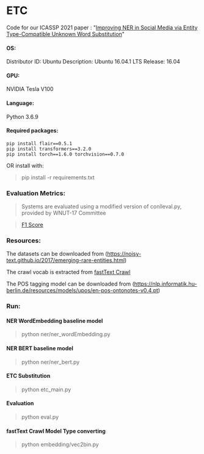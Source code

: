 # ETC

Code for our  ICASSP 2021 paper : "[Improving NER in Social Media via Entity Type-Compatible Unknown Word Substitution](https://ieeexplore.ieee.org/document/9414304)"

#### OS:

Distributor ID:	Ubuntu
Description:	Ubuntu 16.04.1 LTS
Release:	16.04

#### GPU:

NVIDIA Tesla V100

#### Language:

Python 3.6.9

#### Required packages:

```
pip install flair==0.5.1
pip install transformers==3.2.0
pip install torch==1.6.0 torchvision==0.7.0
```

OR install with:

> pip install -r requirements.txt


### Evaluation Metrics:

>  Systems are evaluated using a modified version of conlleval.py, provided by WNUT-17 Committee

> [F1 Score](https://noisy-text.github.io/2017/files/wnuteval.py)



### Resources:

The datasets can be downloaded from (https://noisy-text.github.io/2017/emerging-rare-entities.html)

The crawl vocab is extracted from [fastText Crawl](https://fasttext.cc/docs/en/english-vectors.html)

The POS tagging model can be downloaded from (https://nlp.informatik.hu-berlin.de/resources/models/upos/en-pos-ontonotes-v0.4.pt)

### Run:

#### NER WordEmbedding baseline model 
> python ner/ner_wordEmbedding.py

#### NER BERT baseline model 
> python ner/ner_bert.py

#### ETC Substitution 
> python etc_main.py

#### Evaluation 
> python eval.py

#### fastText Crawl Model Type converting
> python embedding/vec2bin.py

